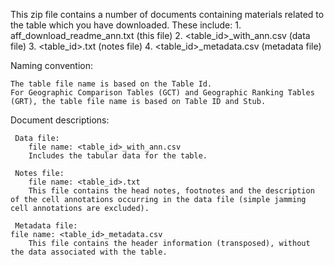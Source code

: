 
This zip file contains a number of documents containing materials related to the table which you have downloaded.  These include: 
    1.  aff_download_readme_ann.txt (this file)
    2.  <table_id>_with_ann.csv (data file)
    3.  <table_id>.txt (notes file)
    4.  <table_id>_metadata.csv (metadata file)

Naming convention:  

    The table file name is based on the Table Id.  
    For Geographic Comparison Tables (GCT) and Geographic Ranking Tables (GRT), the table file name is based on Table ID and Stub.


Document descriptions:

     Data file:
        file name: <table_id>_with_ann.csv 
        Includes the tabular data for the table.
    
     Notes file:
        file name: <table_id>.txt
        This file contains the head notes, footnotes and the description of the cell annotations occurring in the data file (simple jamming cell annotations are excluded).
        
     Metadata file:        
    file name: <table_id>_metadata.csv
        This file contains the header information (transposed), without the data associated with the table.
